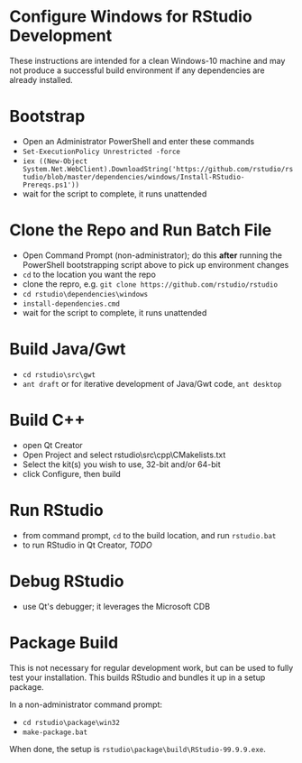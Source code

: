 Configure Windows for RStudio Development
=============================================================================

These instructions are intended for a clean Windows-10 machine and may not
produce a successful build environment if any dependencies are already 
installed.

Bootstrap
=============================================================================
- Open an Administrator PowerShell and enter these commands
- `Set-ExecutionPolicy Unrestricted -force`
- `iex ((New-Object System.Net.WebClient).DownloadString('https://github.com/rstudio/rstudio/blob/master/dependencies/windows/Install-RStudio-Prereqs.ps1'))` 
- wait for the script to complete, it runs unattended

Clone the Repo and Run Batch File
=============================================================================
- Open Command Prompt (non-administrator); do this **after** running the 
PowerShell bootstrapping script above to pick up environment changes
- `cd` to the location you want the repo
- clone the repro, e.g. `git clone https://github.com/rstudio/rstudio`
- `cd rstudio\dependencies\windows`
- `install-dependencies.cmd`
- wait for the script to complete, it runs unattended

Build Java/Gwt
=============================================================================
- `cd rstudio\src\gwt`
- `ant draft` or for iterative development of Java/Gwt code, `ant desktop`

Build C++
=============================================================================
- open Qt Creator
- Open Project and select rstudio\src\cpp\CMakelists.txt
- Select the kit(s) you wish to use, 32-bit and/or 64-bit
- click Configure, then build

Run RStudio
=============================================================================
- from command prompt, `cd` to the build location, and run `rstudio.bat`
- to run RStudio in Qt Creator, _TODO_

Debug RStudio
=============================================================================
- use Qt's debugger; it leverages the Microsoft CDB

Package Build
=============================================================================
This is not necessary for regular development work, but can be used to fully 
test your installation. This builds RStudio and bundles it up in a setup package.

In a non-administrator command prompt:
- `cd rstudio\package\win32`
- `make-package.bat`

When done, the setup is `rstudio\package\build\RStudio-99.9.9.exe`.

